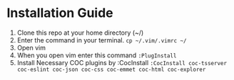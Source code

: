 # Installation Guide

1. Clone this repo at your home directory (~/)
2. Enter the command in your terminal. 
`cp ~/.vim/.vimrc ~/`
3. Open vim
4. When you open vim enter this command 
`:PlugInstall`
5. Install Necessary COC plugins by :CocInstall <PluginName>
`:CocInstall coc-tsserver coc-eslint coc-json coc-css coc-emmet coc-html coc-explorer`
